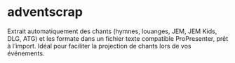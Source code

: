 # adventscrap
Extrait automatiquement des chants (hymnes, louanges, JEM, JEM Kids, DLG, ATG) et les formate dans un fichier texte compatible ProPresenter, prêt à l’import. Idéal pour faciliter la projection de chants lors de vos événements.
